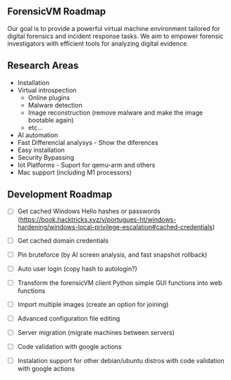 ForensicVM Roadmap
------------------

Our goal is to provide a powerful virtual machine environment tailored for digital forensics and incident response tasks. We aim to empower forensic investigators with efficient tools for analyzing digital evidence.


Research Areas
--------------
- Installation
- Virtual introspection
  - Online plugins
  - Malware detection
  - Image reconstruction (remove malware and make the image bootable again)
  - etc...
- AI automation
- Fast Differencial analysys - Show the diferences
- Easy installation
- Security Bypassing
- Iot Platforms - Suport for qemu-arm and others
- Mac support (including M1 processors)

Development Roadmap
--------------------
- [ ] Get cached Windows Hello hashes or passwords (https://book.hacktricks.xyz/v/portugues-ht/windows-hardening/windows-local-privilege-escalation#cached-credentials)
- [ ] Get cached domain credentials
- [ ] Pin bruteforce (by AI screen analysis, and fast snapshot rollback)
- [ ] Auto user login (copy hash to autologin?)
- [ ] Transform the forensicVM client Python simple GUI functions into web functions
- [ ] Import multiple images (create an option for joining)
- [ ] Advanced configuration file editing
- [ ] Server migration (migrate machines between servers)
- [ ] Code validation with google actions
- [ ] Instalation support for other debian/ubuntu distros with code validation with google actions

